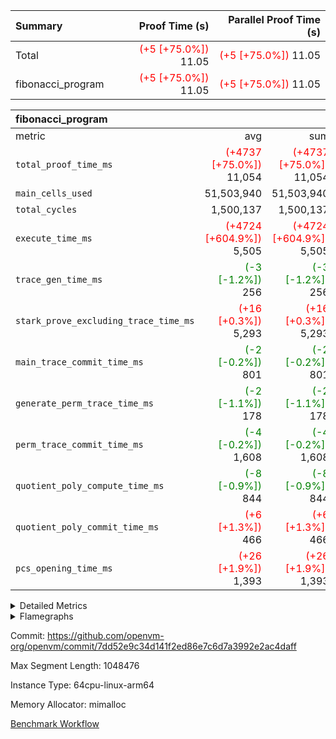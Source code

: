 | Summary | Proof Time (s) | Parallel Proof Time (s) |
|:---|---:|---:|
| Total | <span style='color: red'>(+5 [+75.0%])</span> 11.05 | <span style='color: red'>(+5 [+75.0%])</span> 11.05 |
| fibonacci_program | <span style='color: red'>(+5 [+75.0%])</span> 11.05 | <span style='color: red'>(+5 [+75.0%])</span> 11.05 |


| fibonacci_program |||||
|:---|---:|---:|---:|---:|
|metric|avg|sum|max|min|
| `total_proof_time_ms ` | <span style='color: red'>(+4737 [+75.0%])</span> 11,054 | <span style='color: red'>(+4737 [+75.0%])</span> 11,054 | <span style='color: red'>(+4737 [+75.0%])</span> 11,054 | <span style='color: red'>(+4737 [+75.0%])</span> 11,054 |
| `main_cells_used     ` |  51,503,940 |  51,503,940 |  51,503,940 |  51,503,940 |
| `total_cycles        ` |  1,500,137 |  1,500,137 |  1,500,137 |  1,500,137 |
| `execute_time_ms     ` | <span style='color: red'>(+4724 [+604.9%])</span> 5,505 | <span style='color: red'>(+4724 [+604.9%])</span> 5,505 | <span style='color: red'>(+4724 [+604.9%])</span> 5,505 | <span style='color: red'>(+4724 [+604.9%])</span> 5,505 |
| `trace_gen_time_ms   ` | <span style='color: green'>(-3 [-1.2%])</span> 256 | <span style='color: green'>(-3 [-1.2%])</span> 256 | <span style='color: green'>(-3 [-1.2%])</span> 256 | <span style='color: green'>(-3 [-1.2%])</span> 256 |
| `stark_prove_excluding_trace_time_ms` | <span style='color: red'>(+16 [+0.3%])</span> 5,293 | <span style='color: red'>(+16 [+0.3%])</span> 5,293 | <span style='color: red'>(+16 [+0.3%])</span> 5,293 | <span style='color: red'>(+16 [+0.3%])</span> 5,293 |
| `main_trace_commit_time_ms` | <span style='color: green'>(-2 [-0.2%])</span> 801 | <span style='color: green'>(-2 [-0.2%])</span> 801 | <span style='color: green'>(-2 [-0.2%])</span> 801 | <span style='color: green'>(-2 [-0.2%])</span> 801 |
| `generate_perm_trace_time_ms` | <span style='color: green'>(-2 [-1.1%])</span> 178 | <span style='color: green'>(-2 [-1.1%])</span> 178 | <span style='color: green'>(-2 [-1.1%])</span> 178 | <span style='color: green'>(-2 [-1.1%])</span> 178 |
| `perm_trace_commit_time_ms` | <span style='color: green'>(-4 [-0.2%])</span> 1,608 | <span style='color: green'>(-4 [-0.2%])</span> 1,608 | <span style='color: green'>(-4 [-0.2%])</span> 1,608 | <span style='color: green'>(-4 [-0.2%])</span> 1,608 |
| `quotient_poly_compute_time_ms` | <span style='color: green'>(-8 [-0.9%])</span> 844 | <span style='color: green'>(-8 [-0.9%])</span> 844 | <span style='color: green'>(-8 [-0.9%])</span> 844 | <span style='color: green'>(-8 [-0.9%])</span> 844 |
| `quotient_poly_commit_time_ms` | <span style='color: red'>(+6 [+1.3%])</span> 466 | <span style='color: red'>(+6 [+1.3%])</span> 466 | <span style='color: red'>(+6 [+1.3%])</span> 466 | <span style='color: red'>(+6 [+1.3%])</span> 466 |
| `pcs_opening_time_ms ` | <span style='color: red'>(+26 [+1.9%])</span> 1,393 | <span style='color: red'>(+26 [+1.9%])</span> 1,393 | <span style='color: red'>(+26 [+1.9%])</span> 1,393 | <span style='color: red'>(+26 [+1.9%])</span> 1,393 |



<details>
<summary>Detailed Metrics</summary>

| group | num_segments | keygen_time_ms | commit_exe_time_ms |
| --- | --- | --- | --- |
| fibonacci_program | 1 | 341 | 5 | 

| group | air_name | quotient_deg | interactions | constraints |
| --- | --- | --- | --- | --- |
| fibonacci_program | AccessAdapterAir<16> | 2 | 5 | 14 | 
| fibonacci_program | AccessAdapterAir<2> | 2 | 5 | 14 | 
| fibonacci_program | AccessAdapterAir<32> | 2 | 5 | 14 | 
| fibonacci_program | AccessAdapterAir<4> | 2 | 5 | 14 | 
| fibonacci_program | AccessAdapterAir<64> | 2 | 5 | 14 | 
| fibonacci_program | AccessAdapterAir<8> | 2 | 5 | 14 | 
| fibonacci_program | BitwiseOperationLookupAir<8> | 2 | 2 | 4 | 
| fibonacci_program | MemoryMerkleAir<8> | 2 | 4 | 40 | 
| fibonacci_program | PersistentBoundaryAir<8> | 2 | 3 | 6 | 
| fibonacci_program | PhantomAir | 2 | 3 | 5 | 
| fibonacci_program | Poseidon2PeripheryAir<BabyBearParameters>, 1> | 2 | 1 | 286 | 
| fibonacci_program | ProgramAir | 1 | 1 | 4 | 
| fibonacci_program | RangeTupleCheckerAir<2> | 1 | 1 | 4 | 
| fibonacci_program | VariableRangeCheckerAir | 1 | 1 | 4 | 
| fibonacci_program | VmAirWrapper<Rv32BaseAluAdapterAir, BaseAluCoreAir<4, 8> | 2 | 19 | 43 | 
| fibonacci_program | VmAirWrapper<Rv32BaseAluAdapterAir, LessThanCoreAir<4, 8> | 2 | 17 | 39 | 
| fibonacci_program | VmAirWrapper<Rv32BaseAluAdapterAir, ShiftCoreAir<4, 8> | 2 | 23 | 90 | 
| fibonacci_program | VmAirWrapper<Rv32BranchAdapterAir, BranchEqualCoreAir<4> | 2 | 11 | 25 | 
| fibonacci_program | VmAirWrapper<Rv32BranchAdapterAir, BranchLessThanCoreAir<4, 8> | 2 | 13 | 41 | 
| fibonacci_program | VmAirWrapper<Rv32CondRdWriteAdapterAir, Rv32JalLuiCoreAir> | 2 | 10 | 22 | 
| fibonacci_program | VmAirWrapper<Rv32HintStoreAdapterAir, Rv32HintStoreCoreAir> | 2 | 15 | 17 | 
| fibonacci_program | VmAirWrapper<Rv32JalrAdapterAir, Rv32JalrCoreAir> | 2 | 16 | 20 | 
| fibonacci_program | VmAirWrapper<Rv32LoadStoreAdapterAir, LoadSignExtendCoreAir<4, 8> | 2 | 18 | 33 | 
| fibonacci_program | VmAirWrapper<Rv32LoadStoreAdapterAir, LoadStoreCoreAir<4> | 2 | 17 | 38 | 
| fibonacci_program | VmAirWrapper<Rv32MultAdapterAir, DivRemCoreAir<4, 8> | 2 | 25 | 88 | 
| fibonacci_program | VmAirWrapper<Rv32MultAdapterAir, MulHCoreAir<4, 8> | 2 | 24 | 38 | 
| fibonacci_program | VmAirWrapper<Rv32MultAdapterAir, MultiplicationCoreAir<4, 8> | 2 | 19 | 26 | 
| fibonacci_program | VmAirWrapper<Rv32RdWriteAdapterAir, Rv32AuipcCoreAir> | 2 | 11 | 15 | 
| fibonacci_program | VmConnectorAir | 2 | 3 | 9 | 

| group | air_name | cycle_tracker_span | dsl_ir | opcode | segment | cells_used |
| --- | --- | --- | --- | --- | --- | --- |
| fibonacci_program | <Rv32BaseAluAdapterAir,BaseAluCoreAir<4, 8>> |  |  | ADD | 0 | 72 | 
| fibonacci_program | <Rv32BaseAluAdapterAir,BaseAluCoreAir<4, 8>> |  |  | ADD | 0 | 36 | 
| fibonacci_program | <Rv32BaseAluAdapterAir,BaseAluCoreAir<4, 8>> |  |  | ADD | 0 | 32,400,684 | 
| fibonacci_program | <Rv32BaseAluAdapterAir,BaseAluCoreAir<4, 8>> |  |  | OR | 0 | 36 | 
| fibonacci_program | <Rv32BaseAluAdapterAir,BaseAluCoreAir<4, 8>> |  |  | ADD | 0 | 252 | 
| fibonacci_program | <Rv32BaseAluAdapterAir,BaseAluCoreAir<4, 8>> |  |  | ADD | 0 | 36 | 
| fibonacci_program | <Rv32BaseAluAdapterAir,BaseAluCoreAir<4, 8>> |  |  | SUB | 0 | 36 | 
| fibonacci_program | <Rv32BaseAluAdapterAir,BaseAluCoreAir<4, 8>> |  |  | XOR | 0 | 72 | 
| fibonacci_program | <Rv32BaseAluAdapterAir,BaseAluCoreAir<4, 8>> |  |  | ADD | 0 | 324 | 
| fibonacci_program | <Rv32BaseAluAdapterAir,BaseAluCoreAir<4, 8>> |  |  | AND | 0 | 72 | 
| fibonacci_program | <Rv32BaseAluAdapterAir,BaseAluCoreAir<4, 8>> |  |  | SUB | 0 | 36 | 
| fibonacci_program | <Rv32BaseAluAdapterAir,BaseAluCoreAir<4, 8>> |  |  | ADD | 0 | 216 | 
| fibonacci_program | <Rv32BaseAluAdapterAir,BaseAluCoreAir<4, 8>> |  |  | SUB | 0 | 72 | 
| fibonacci_program | <Rv32BaseAluAdapterAir,LessThanCoreAir<4, 8>> |  |  | SLTU | 0 | 11,100,000 | 
| fibonacci_program | <Rv32BaseAluAdapterAir,LessThanCoreAir<4, 8>> |  |  | SLTU | 0 | 37 | 
| fibonacci_program | <Rv32BaseAluAdapterAir,LessThanCoreAir<4, 8>> |  |  | SLTU | 0 | 37 | 
| fibonacci_program | <Rv32BaseAluAdapterAir,ShiftCoreAir<4, 8>> |  |  | SLL | 0 | 106 | 
| fibonacci_program | <Rv32BranchAdapterAir,BranchEqualCoreAir<4>> |  |  | BEQ | 0 | 2,600,026 | 
| fibonacci_program | <Rv32BranchAdapterAir,BranchEqualCoreAir<4>> |  |  | BNE | 0 | 2,600,052 | 
| fibonacci_program | <Rv32BranchAdapterAir,BranchEqualCoreAir<4>> |  |  | BEQ | 0 | 26 | 
| fibonacci_program | <Rv32BranchAdapterAir,BranchEqualCoreAir<4>> |  |  | BNE | 0 | 26 | 
| fibonacci_program | <Rv32BranchAdapterAir,BranchEqualCoreAir<4>> |  |  | BEQ | 0 | 52 | 
| fibonacci_program | <Rv32BranchAdapterAir,BranchEqualCoreAir<4>> |  |  | BNE | 0 | 52 | 
| fibonacci_program | <Rv32BranchAdapterAir,BranchLessThanCoreAir<4, 8>> |  |  | BGEU | 0 | 32 | 
| fibonacci_program | <Rv32BranchAdapterAir,BranchLessThanCoreAir<4, 8>> |  |  | BLTU | 0 | 64 | 
| fibonacci_program | <Rv32BranchAdapterAir,BranchLessThanCoreAir<4, 8>> |  |  | BGEU | 0 | 64 | 
| fibonacci_program | <Rv32CondRdWriteAdapterAir,Rv32JalLuiCoreAir> |  |  | JAL | 0 | 1,800,018 | 
| fibonacci_program | <Rv32CondRdWriteAdapterAir,Rv32JalLuiCoreAir> |  |  | LUI | 0 | 18 | 
| fibonacci_program | <Rv32CondRdWriteAdapterAir,Rv32JalLuiCoreAir> |  |  | LUI | 0 | 18 | 
| fibonacci_program | <Rv32CondRdWriteAdapterAir,Rv32JalLuiCoreAir> |  |  | LUI | 0 | 18 | 
| fibonacci_program | <Rv32CondRdWriteAdapterAir,Rv32JalLuiCoreAir> |  |  | LUI | 0 | 72 | 
| fibonacci_program | <Rv32CondRdWriteAdapterAir,Rv32JalLuiCoreAir> |  |  | LUI | 0 | 36 | 
| fibonacci_program | <Rv32HintStoreAdapterAir,Rv32HintStoreCoreAir> |  |  | HINT_STOREW | 0 | 26 | 
| fibonacci_program | <Rv32HintStoreAdapterAir,Rv32HintStoreCoreAir> |  |  | HINT_STOREW | 0 | 52 | 
| fibonacci_program | <Rv32JalrAdapterAir,Rv32JalrCoreAir> |  |  | JALR | 0 | 28 | 
| fibonacci_program | <Rv32JalrAdapterAir,Rv32JalrCoreAir> |  |  | JALR | 0 | 28 | 
| fibonacci_program | <Rv32JalrAdapterAir,Rv32JalrCoreAir> |  |  | JALR | 0 | 112 | 
| fibonacci_program | <Rv32JalrAdapterAir,Rv32JalrCoreAir> |  |  | JALR | 0 | 84 | 
| fibonacci_program | <Rv32JalrAdapterAir,Rv32JalrCoreAir> |  |  | JALR | 0 | 28 | 
| fibonacci_program | <Rv32JalrAdapterAir,Rv32JalrCoreAir> |  |  | JALR | 0 | 28 | 
| fibonacci_program | <Rv32JalrAdapterAir,Rv32JalrCoreAir> |  |  | JALR | 0 | 56 | 
| fibonacci_program | <Rv32LoadStoreAdapterAir,LoadStoreCoreAir<4>> |  |  | LOADW | 0 | 40 | 
| fibonacci_program | <Rv32LoadStoreAdapterAir,LoadStoreCoreAir<4>> |  |  | STOREW | 0 | 40 | 
| fibonacci_program | <Rv32LoadStoreAdapterAir,LoadStoreCoreAir<4>> |  |  | LOADW | 0 | 280 | 
| fibonacci_program | <Rv32LoadStoreAdapterAir,LoadStoreCoreAir<4>> |  |  | STOREW | 0 | 320 | 
| fibonacci_program | <Rv32LoadStoreAdapterAir,LoadStoreCoreAir<4>> |  |  | LOADW | 0 | 80 | 
| fibonacci_program | <Rv32LoadStoreAdapterAir,LoadStoreCoreAir<4>> |  |  | STOREW | 0 | 40 | 
| fibonacci_program | <Rv32LoadStoreAdapterAir,LoadStoreCoreAir<4>> |  |  | LOADW | 0 | 40 | 
| fibonacci_program | <Rv32LoadStoreAdapterAir,LoadStoreCoreAir<4>> |  |  | STOREW | 0 | 40 | 
| fibonacci_program | <Rv32LoadStoreAdapterAir,LoadStoreCoreAir<4>> |  |  | LOADW | 0 | 80 | 
| fibonacci_program | <Rv32LoadStoreAdapterAir,LoadStoreCoreAir<4>> |  |  | STOREW | 0 | 160 | 
| fibonacci_program | <Rv32RdWriteAdapterAir,Rv32AuipcCoreAir> |  |  | AUIPC | 0 | 42 | 
| fibonacci_program | <Rv32RdWriteAdapterAir,Rv32AuipcCoreAir> |  |  | AUIPC | 0 | 21 | 
| fibonacci_program | <Rv32RdWriteAdapterAir,Rv32AuipcCoreAir> |  |  | AUIPC | 0 | 63 | 
| fibonacci_program | <Rv32RdWriteAdapterAir,Rv32AuipcCoreAir> |  |  | AUIPC | 0 | 42 | 
| fibonacci_program | AccessAdapter<8> |  |  | AUIPC | 0 | 17 | 
| fibonacci_program | AccessAdapter<8> |  |  | LOADW | 0 | 17 | 
| fibonacci_program | AccessAdapter<8> |  |  | STOREW | 0 | 17 | 
| fibonacci_program | AccessAdapter<8> |  |  | ADD | 0 | 34 | 
| fibonacci_program | AccessAdapter<8> |  |  | SLTU | 0 | 17 | 
| fibonacci_program | AccessAdapter<8> |  |  | STOREW | 0 | 85 | 
| fibonacci_program | AccessAdapter<8> |  |  | ADD | 0 | 17 | 
| fibonacci_program | AccessAdapter<8> |  |  | STOREW | 0 | 17 | 
| fibonacci_program | AccessAdapter<8> |  |  | ADD | 0 | 17 | 
| fibonacci_program | AccessAdapter<8> |  |  | LOADW | 0 | 17 | 
| fibonacci_program | AccessAdapter<8> |  |  | SLTU | 0 | 17 | 
| fibonacci_program | AccessAdapter<8> |  |  | STOREW | 0 | 17 | 
| fibonacci_program | Boundary |  |  | AUIPC | 0 | 40 | 
| fibonacci_program | Boundary |  |  | LOADW | 0 | 40 | 
| fibonacci_program | Boundary |  |  | STOREW | 0 | 40 | 
| fibonacci_program | Boundary |  |  | ADD | 0 | 80 | 
| fibonacci_program | Boundary |  |  | SLTU | 0 | 40 | 
| fibonacci_program | Boundary |  |  | STOREW | 0 | 200 | 
| fibonacci_program | Boundary |  |  | ADD | 0 | 40 | 
| fibonacci_program | Boundary |  |  | STOREW | 0 | 40 | 
| fibonacci_program | Boundary |  |  | ADD | 0 | 40 | 
| fibonacci_program | Boundary |  |  | LOADW | 0 | 40 | 
| fibonacci_program | Boundary |  |  | SLTU | 0 | 40 | 
| fibonacci_program | Boundary |  |  | STOREW | 0 | 40 | 
| fibonacci_program | Merkle |  |  | LOADW | 0 | 1,664 | 
| fibonacci_program | Merkle |  |  | STOREW | 0 | 704 | 
| fibonacci_program | Merkle |  |  | ADD | 0 | 256 | 
| fibonacci_program | Merkle |  |  | STOREW | 0 | 1,984 | 
| fibonacci_program | Merkle |  |  | STOREW | 0 | 128 | 
| fibonacci_program | Merkle |  |  | ADD | 0 | 64 | 
| fibonacci_program | Merkle |  |  | LOADW | 0 | 640 | 
| fibonacci_program | PhantomAir |  |  | PHANTOM | 0 | 12 | 

| group | air_name | dsl_ir | opcode | segment | cells_used |
| --- | --- | --- | --- | --- | --- |
| fibonacci_program | <Rv32BaseAluAdapterAir,BaseAluCoreAir<4, 8>> |  | ADD | 0 | 32,401,620 | 
| fibonacci_program | <Rv32BaseAluAdapterAir,BaseAluCoreAir<4, 8>> |  | AND | 0 | 72 | 
| fibonacci_program | <Rv32BaseAluAdapterAir,BaseAluCoreAir<4, 8>> |  | OR | 0 | 36 | 
| fibonacci_program | <Rv32BaseAluAdapterAir,BaseAluCoreAir<4, 8>> |  | SUB | 0 | 144 | 
| fibonacci_program | <Rv32BaseAluAdapterAir,BaseAluCoreAir<4, 8>> |  | XOR | 0 | 72 | 
| fibonacci_program | <Rv32BaseAluAdapterAir,LessThanCoreAir<4, 8>> |  | SLTU | 0 | 11,100,074 | 
| fibonacci_program | <Rv32BaseAluAdapterAir,ShiftCoreAir<4, 8>> |  | SLL | 0 | 106 | 
| fibonacci_program | <Rv32BranchAdapterAir,BranchEqualCoreAir<4>> |  | BEQ | 0 | 2,600,104 | 
| fibonacci_program | <Rv32BranchAdapterAir,BranchEqualCoreAir<4>> |  | BNE | 0 | 2,600,130 | 
| fibonacci_program | <Rv32BranchAdapterAir,BranchLessThanCoreAir<4, 8>> |  | BGEU | 0 | 96 | 
| fibonacci_program | <Rv32BranchAdapterAir,BranchLessThanCoreAir<4, 8>> |  | BLTU | 0 | 64 | 
| fibonacci_program | <Rv32CondRdWriteAdapterAir,Rv32JalLuiCoreAir> |  | JAL | 0 | 1,800,018 | 
| fibonacci_program | <Rv32CondRdWriteAdapterAir,Rv32JalLuiCoreAir> |  | LUI | 0 | 162 | 
| fibonacci_program | <Rv32HintStoreAdapterAir,Rv32HintStoreCoreAir> |  | HINT_STOREW | 0 | 78 | 
| fibonacci_program | <Rv32JalrAdapterAir,Rv32JalrCoreAir> |  | JALR | 0 | 364 | 
| fibonacci_program | <Rv32LoadStoreAdapterAir,LoadStoreCoreAir<4>> |  | LOADW | 0 | 520 | 
| fibonacci_program | <Rv32LoadStoreAdapterAir,LoadStoreCoreAir<4>> |  | STOREW | 0 | 600 | 
| fibonacci_program | <Rv32RdWriteAdapterAir,Rv32AuipcCoreAir> |  | AUIPC | 0 | 168 | 
| fibonacci_program | AccessAdapter<8> |  | ADD | 0 | 68 | 
| fibonacci_program | AccessAdapter<8> |  | AUIPC | 0 | 17 | 
| fibonacci_program | AccessAdapter<8> |  | LOADW | 0 | 34 | 
| fibonacci_program | AccessAdapter<8> |  | SLTU | 0 | 34 | 
| fibonacci_program | AccessAdapter<8> |  | STOREW | 0 | 136 | 
| fibonacci_program | Boundary |  | ADD | 0 | 160 | 
| fibonacci_program | Boundary |  | AUIPC | 0 | 40 | 
| fibonacci_program | Boundary |  | LOADW | 0 | 80 | 
| fibonacci_program | Boundary |  | SLTU | 0 | 80 | 
| fibonacci_program | Boundary |  | STOREW | 0 | 320 | 
| fibonacci_program | Merkle |  | ADD | 0 | 320 | 
| fibonacci_program | Merkle |  | LOADW | 0 | 2,304 | 
| fibonacci_program | Merkle |  | STOREW | 0 | 2,816 | 
| fibonacci_program | PhantomAir |  | PHANTOM | 0 | 12 | 

| group | air_name | segment | rows | prep_cols | perm_cols | main_cols | cells |
| --- | --- | --- | --- | --- | --- | --- | --- |
| fibonacci_program | AccessAdapterAir<8> | 0 | 64 |  | 24 | 17 | 2,624 | 
| fibonacci_program | BitwiseOperationLookupAir<8> | 0 | 65,536 | 3 | 8 | 2 | 655,360 | 
| fibonacci_program | MemoryMerkleAir<8> | 0 | 512 |  | 20 | 32 | 26,624 | 
| fibonacci_program | PersistentBoundaryAir<8> | 0 | 64 |  | 12 | 20 | 2,048 | 
| fibonacci_program | PhantomAir | 0 | 2 |  | 12 | 6 | 36 | 
| fibonacci_program | Poseidon2PeripheryAir<BabyBearParameters>, 1> | 0 | 256 |  | 8 | 300 | 78,848 | 
| fibonacci_program | ProgramAir | 0 | 4,096 |  | 8 | 10 | 73,728 | 
| fibonacci_program | RangeTupleCheckerAir<2> | 0 | 524,288 | 2 | 8 | 1 | 4,718,592 | 
| fibonacci_program | VariableRangeCheckerAir | 0 | 262,144 | 2 | 8 | 1 | 2,359,296 | 
| fibonacci_program | VmAirWrapper<Rv32BaseAluAdapterAir, BaseAluCoreAir<4, 8> | 0 | 1,048,576 |  | 80 | 36 | 121,634,816 | 
| fibonacci_program | VmAirWrapper<Rv32BaseAluAdapterAir, LessThanCoreAir<4, 8> | 0 | 524,288 |  | 40 | 37 | 40,370,176 | 
| fibonacci_program | VmAirWrapper<Rv32BaseAluAdapterAir, ShiftCoreAir<4, 8> | 0 | 2 |  | 52 | 53 | 210 | 
| fibonacci_program | VmAirWrapper<Rv32BranchAdapterAir, BranchEqualCoreAir<4> | 0 | 262,144 |  | 48 | 26 | 19,398,656 | 
| fibonacci_program | VmAirWrapper<Rv32BranchAdapterAir, BranchLessThanCoreAir<4, 8> | 0 | 8 |  | 56 | 32 | 704 | 
| fibonacci_program | VmAirWrapper<Rv32CondRdWriteAdapterAir, Rv32JalLuiCoreAir> | 0 | 131,072 |  | 44 | 18 | 8,126,464 | 
| fibonacci_program | VmAirWrapper<Rv32HintStoreAdapterAir, Rv32HintStoreCoreAir> | 0 | 4 |  | 36 | 26 | 248 | 
| fibonacci_program | VmAirWrapper<Rv32JalrAdapterAir, Rv32JalrCoreAir> | 0 | 16 |  | 36 | 28 | 1,024 | 
| fibonacci_program | VmAirWrapper<Rv32LoadStoreAdapterAir, LoadStoreCoreAir<4> | 0 | 32 |  | 72 | 40 | 3,584 | 
| fibonacci_program | VmAirWrapper<Rv32RdWriteAdapterAir, Rv32AuipcCoreAir> | 0 | 16 |  | 28 | 21 | 784 | 
| fibonacci_program | VmConnectorAir | 0 | 2 | 1 | 12 | 4 | 32 | 

| group | chip_name | segment | rows_used |
| --- | --- | --- | --- |
| fibonacci_program | <Rv32BaseAluAdapterAir,BaseAluCoreAir<4, 8>> | 0 | 900,054 | 
| fibonacci_program | <Rv32BaseAluAdapterAir,LessThanCoreAir<4, 8>> | 0 | 300,002 | 
| fibonacci_program | <Rv32BaseAluAdapterAir,ShiftCoreAir<4, 8>> | 0 | 2 | 
| fibonacci_program | <Rv32BranchAdapterAir,BranchEqualCoreAir<4>> | 0 | 200,009 | 
| fibonacci_program | <Rv32BranchAdapterAir,BranchLessThanCoreAir<4, 8>> | 0 | 5 | 
| fibonacci_program | <Rv32CondRdWriteAdapterAir,Rv32JalLuiCoreAir> | 0 | 100,010 | 
| fibonacci_program | <Rv32HintStoreAdapterAir,Rv32HintStoreCoreAir> | 0 | 3 | 
| fibonacci_program | <Rv32JalrAdapterAir,Rv32JalrCoreAir> | 0 | 13 | 
| fibonacci_program | <Rv32LoadStoreAdapterAir,LoadStoreCoreAir<4>> | 0 | 28 | 
| fibonacci_program | <Rv32RdWriteAdapterAir,Rv32AuipcCoreAir> | 0 | 9 | 
| fibonacci_program | AccessAdapter<8> | 0 | 36 | 
| fibonacci_program | Arc<BabyBearParameters>, 1> | 0 | 228 | 
| fibonacci_program | BitwiseOperationLookupAir<8> | 0 | 65,536 | 
| fibonacci_program | Boundary | 0 | 36 | 
| fibonacci_program | Merkle | 0 | 280 | 
| fibonacci_program | PhantomAir | 0 | 2 | 
| fibonacci_program | ProgramChip | 0 | 3,275 | 
| fibonacci_program | RangeTupleCheckerAir<2> | 0 | 524,288 | 
| fibonacci_program | VariableRangeCheckerAir | 0 | 262,144 | 
| fibonacci_program | VmConnectorAir | 0 | 2 | 

| group | cycle_tracker_span | dsl_ir | opcode | segment | frequency |
| --- | --- | --- | --- | --- | --- |
| fibonacci_program |  |  | ADD | 0 | 2 | 
| fibonacci_program |  |  | AUIPC | 0 | 3 | 
| fibonacci_program |  |  | JALR | 0 | 1 | 
| fibonacci_program |  |  | LOADW | 0 | 1 | 
| fibonacci_program |  |  | ADD | 0 | 1 | 
| fibonacci_program |  |  | AUIPC | 0 | 1 | 
| fibonacci_program |  |  | JALR | 0 | 1 | 
| fibonacci_program |  |  | STOREW | 0 | 1 | 
| fibonacci_program |  |  | ADD | 0 | 900,019 | 
| fibonacci_program |  |  | AUIPC | 0 | 3 | 
| fibonacci_program |  |  | BEQ | 0 | 100,001 | 
| fibonacci_program |  |  | BNE | 0 | 100,002 | 
| fibonacci_program |  |  | JAL | 0 | 100,001 | 
| fibonacci_program |  |  | JALR | 0 | 4 | 
| fibonacci_program |  |  | LOADW | 0 | 7 | 
| fibonacci_program |  |  | LUI | 0 | 1 | 
| fibonacci_program |  |  | OR | 0 | 1 | 
| fibonacci_program |  |  | SLTU | 0 | 300,000 | 
| fibonacci_program |  |  | STOREW | 0 | 8 | 
| fibonacci_program |  |  | ADD | 0 | 7 | 
| fibonacci_program |  |  | AUIPC | 0 | 2 | 
| fibonacci_program |  |  | BEQ | 0 | 1 | 
| fibonacci_program |  |  | HINT_STOREW | 0 | 1 | 
| fibonacci_program |  |  | JALR | 0 | 3 | 
| fibonacci_program |  |  | LOADW | 0 | 2 | 
| fibonacci_program |  |  | LUI | 0 | 1 | 
| fibonacci_program |  |  | PHANTOM | 0 | 2 | 
| fibonacci_program |  |  | STOREW | 0 | 1 | 
| fibonacci_program |  |  | ADD | 0 | 1 | 
| fibonacci_program |  |  | BGEU | 0 | 1 | 
| fibonacci_program |  |  | JALR | 0 | 1 | 
| fibonacci_program |  |  | LUI | 0 | 1 | 
| fibonacci_program |  |  | SLTU | 0 | 1 | 
| fibonacci_program |  |  | SUB | 0 | 1 | 
| fibonacci_program |  |  | XOR | 0 | 2 | 
| fibonacci_program |  |  | ADD | 0 | 9 | 
| fibonacci_program |  |  | AND | 0 | 2 | 
| fibonacci_program |  |  | BLTU | 0 | 2 | 
| fibonacci_program |  |  | BNE | 0 | 1 | 
| fibonacci_program |  |  | JALR | 0 | 1 | 
| fibonacci_program |  |  | LOADW | 0 | 1 | 
| fibonacci_program |  |  | LUI | 0 | 4 | 
| fibonacci_program |  |  | SLTU | 0 | 1 | 
| fibonacci_program |  |  | STOREW | 0 | 1 | 
| fibonacci_program |  |  | SUB | 0 | 1 | 
| fibonacci_program |  |  | ADD | 0 | 6 | 
| fibonacci_program |  |  | BEQ | 0 | 2 | 
| fibonacci_program |  |  | BGEU | 0 | 2 | 
| fibonacci_program |  |  | BNE | 0 | 2 | 
| fibonacci_program |  |  | HINT_STOREW | 0 | 2 | 
| fibonacci_program |  |  | JALR | 0 | 2 | 
| fibonacci_program |  |  | LOADW | 0 | 2 | 
| fibonacci_program |  |  | LUI | 0 | 2 | 
| fibonacci_program |  |  | SLL | 0 | 2 | 
| fibonacci_program |  |  | STOREW | 0 | 4 | 
| fibonacci_program |  |  | SUB | 0 | 2 | 

| group | dsl_ir | opcode | segment | frequency |
| --- | --- | --- | --- | --- |
| fibonacci_program |  | ADD | 0 | 900,045 | 
| fibonacci_program |  | AND | 0 | 2 | 
| fibonacci_program |  | AUIPC | 0 | 9 | 
| fibonacci_program |  | BEQ | 0 | 100,004 | 
| fibonacci_program |  | BGEU | 0 | 3 | 
| fibonacci_program |  | BLTU | 0 | 2 | 
| fibonacci_program |  | BNE | 0 | 100,005 | 
| fibonacci_program |  | HINT_STOREW | 0 | 3 | 
| fibonacci_program |  | JAL | 0 | 100,001 | 
| fibonacci_program |  | JALR | 0 | 13 | 
| fibonacci_program |  | LOADW | 0 | 13 | 
| fibonacci_program |  | LUI | 0 | 9 | 
| fibonacci_program |  | OR | 0 | 1 | 
| fibonacci_program |  | PHANTOM | 0 | 2 | 
| fibonacci_program |  | SLL | 0 | 2 | 
| fibonacci_program |  | SLTU | 0 | 300,002 | 
| fibonacci_program |  | STOREW | 0 | 15 | 
| fibonacci_program |  | SUB | 0 | 4 | 
| fibonacci_program |  | XOR | 0 | 2 | 

| group | segment | trace_gen_time_ms | total_proof_time_ms | total_cycles | total_cells | stark_prove_excluding_trace_time_ms | quotient_poly_compute_time_ms | quotient_poly_commit_time_ms | perm_trace_commit_time_ms | pcs_opening_time_ms | main_trace_commit_time_ms | main_cells_used | generate_perm_trace_time_ms | execute_time_ms |
| --- | --- | --- | --- | --- | --- | --- | --- | --- | --- | --- | --- | --- | --- | --- |
| fibonacci_program | 0 | 256 | 11,054 | 1,500,137 | 197,453,854 | 5,293 | 844 | 466 | 1,608 | 1,393 | 801 | 51,503,940 | 178 | 5,505 | 

</details>


<details>
<summary>Flamegraphs</summary>

[![](https://openvm-public-data-sandbox-us-east-1.s3.us-east-1.amazonaws.com/benchmark/github/flamegraphs/7dd52e9c34d141f2ed86e7c6d7a3992e2ac4daff/fibonacci-7dd52e9c34d141f2ed86e7c6d7a3992e2ac4daff-fibonacci_program.dsl_ir.opcode.air_name.cells_used.reverse.svg)](https://openvm-public-data-sandbox-us-east-1.s3.us-east-1.amazonaws.com/benchmark/github/flamegraphs/7dd52e9c34d141f2ed86e7c6d7a3992e2ac4daff/fibonacci-7dd52e9c34d141f2ed86e7c6d7a3992e2ac4daff-fibonacci_program.dsl_ir.opcode.air_name.cells_used.reverse.svg)
[![](https://openvm-public-data-sandbox-us-east-1.s3.us-east-1.amazonaws.com/benchmark/github/flamegraphs/7dd52e9c34d141f2ed86e7c6d7a3992e2ac4daff/fibonacci-7dd52e9c34d141f2ed86e7c6d7a3992e2ac4daff-fibonacci_program.dsl_ir.opcode.air_name.cells_used.svg)](https://openvm-public-data-sandbox-us-east-1.s3.us-east-1.amazonaws.com/benchmark/github/flamegraphs/7dd52e9c34d141f2ed86e7c6d7a3992e2ac4daff/fibonacci-7dd52e9c34d141f2ed86e7c6d7a3992e2ac4daff-fibonacci_program.dsl_ir.opcode.air_name.cells_used.svg)
[![](https://openvm-public-data-sandbox-us-east-1.s3.us-east-1.amazonaws.com/benchmark/github/flamegraphs/7dd52e9c34d141f2ed86e7c6d7a3992e2ac4daff/fibonacci-7dd52e9c34d141f2ed86e7c6d7a3992e2ac4daff-fibonacci_program.dsl_ir.opcode.frequency.reverse.svg)](https://openvm-public-data-sandbox-us-east-1.s3.us-east-1.amazonaws.com/benchmark/github/flamegraphs/7dd52e9c34d141f2ed86e7c6d7a3992e2ac4daff/fibonacci-7dd52e9c34d141f2ed86e7c6d7a3992e2ac4daff-fibonacci_program.dsl_ir.opcode.frequency.reverse.svg)
[![](https://openvm-public-data-sandbox-us-east-1.s3.us-east-1.amazonaws.com/benchmark/github/flamegraphs/7dd52e9c34d141f2ed86e7c6d7a3992e2ac4daff/fibonacci-7dd52e9c34d141f2ed86e7c6d7a3992e2ac4daff-fibonacci_program.dsl_ir.opcode.frequency.svg)](https://openvm-public-data-sandbox-us-east-1.s3.us-east-1.amazonaws.com/benchmark/github/flamegraphs/7dd52e9c34d141f2ed86e7c6d7a3992e2ac4daff/fibonacci-7dd52e9c34d141f2ed86e7c6d7a3992e2ac4daff-fibonacci_program.dsl_ir.opcode.frequency.svg)
[![](https://openvm-public-data-sandbox-us-east-1.s3.us-east-1.amazonaws.com/benchmark/github/flamegraphs/7dd52e9c34d141f2ed86e7c6d7a3992e2ac4daff/verify_fibair-7dd52e9c34d141f2ed86e7c6d7a3992e2ac4daff-verify_fibair.dsl_ir.opcode.air_name.cells_used.reverse.svg)](https://openvm-public-data-sandbox-us-east-1.s3.us-east-1.amazonaws.com/benchmark/github/flamegraphs/7dd52e9c34d141f2ed86e7c6d7a3992e2ac4daff/verify_fibair-7dd52e9c34d141f2ed86e7c6d7a3992e2ac4daff-verify_fibair.dsl_ir.opcode.air_name.cells_used.reverse.svg)
[![](https://openvm-public-data-sandbox-us-east-1.s3.us-east-1.amazonaws.com/benchmark/github/flamegraphs/7dd52e9c34d141f2ed86e7c6d7a3992e2ac4daff/verify_fibair-7dd52e9c34d141f2ed86e7c6d7a3992e2ac4daff-verify_fibair.dsl_ir.opcode.air_name.cells_used.svg)](https://openvm-public-data-sandbox-us-east-1.s3.us-east-1.amazonaws.com/benchmark/github/flamegraphs/7dd52e9c34d141f2ed86e7c6d7a3992e2ac4daff/verify_fibair-7dd52e9c34d141f2ed86e7c6d7a3992e2ac4daff-verify_fibair.dsl_ir.opcode.air_name.cells_used.svg)
[![](https://openvm-public-data-sandbox-us-east-1.s3.us-east-1.amazonaws.com/benchmark/github/flamegraphs/7dd52e9c34d141f2ed86e7c6d7a3992e2ac4daff/verify_fibair-7dd52e9c34d141f2ed86e7c6d7a3992e2ac4daff-verify_fibair.dsl_ir.opcode.frequency.reverse.svg)](https://openvm-public-data-sandbox-us-east-1.s3.us-east-1.amazonaws.com/benchmark/github/flamegraphs/7dd52e9c34d141f2ed86e7c6d7a3992e2ac4daff/verify_fibair-7dd52e9c34d141f2ed86e7c6d7a3992e2ac4daff-verify_fibair.dsl_ir.opcode.frequency.reverse.svg)
[![](https://openvm-public-data-sandbox-us-east-1.s3.us-east-1.amazonaws.com/benchmark/github/flamegraphs/7dd52e9c34d141f2ed86e7c6d7a3992e2ac4daff/verify_fibair-7dd52e9c34d141f2ed86e7c6d7a3992e2ac4daff-verify_fibair.dsl_ir.opcode.frequency.svg)](https://openvm-public-data-sandbox-us-east-1.s3.us-east-1.amazonaws.com/benchmark/github/flamegraphs/7dd52e9c34d141f2ed86e7c6d7a3992e2ac4daff/verify_fibair-7dd52e9c34d141f2ed86e7c6d7a3992e2ac4daff-verify_fibair.dsl_ir.opcode.frequency.svg)

</details>

Commit: https://github.com/openvm-org/openvm/commit/7dd52e9c34d141f2ed86e7c6d7a3992e2ac4daff

Max Segment Length: 1048476

Instance Type: 64cpu-linux-arm64

Memory Allocator: mimalloc

[Benchmark Workflow](https://github.com/openvm-org/openvm/actions/runs/12640030678)
